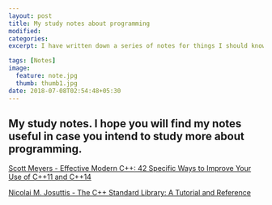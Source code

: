 ```yaml
---
layout: post
title: My study notes about programming
modified:
categories: 
excerpt: I have written down a series of notes for things I should know and remember while I was looking for a job and doing interviews. 

tags: [Notes]
image:
  feature: note.jpg
  thumb: thumb1.jpg
date: 2018-07-08T02:54:48+05:30
---
```


## My study notes. I hope you will find my notes useful in case you intend to study more about programming.

[Scott Meyers - Effective Modern C++: 42 Specific Ways to Improve Your Use of C++11 and C++14](https://www.amazon.com/Effective-Modern-Specific-Ways-Improve/dp/1491903996)

[Nicolai M. Josuttis - The C++ Standard Library: A Tutorial and Reference](https://www.amazon.com/Standard-Library-Tutorial-Reference-2nd/dp/0321623215/ref=pd_sim_14_8?_encoding=UTF8&pd_rd_i=0321623215&pd_rd_r=0eae7877-8236-11e8-abf4-0dab813930ac&pd_rd_w=zMNlI&pd_rd_wg=VgqaJ&pf_rd_i=desktop-dp-sims&pf_rd_m=ATVPDKIKX0DER&pf_rd_p=7967298517161621930&pf_rd_r=7ZF1QVH098RV1JM0N8BH&pf_rd_s=desktop-dp-sims&pf_rd_t=40701&psc=1&refRID=7ZF1QVH098RV1JM0N8BH)



